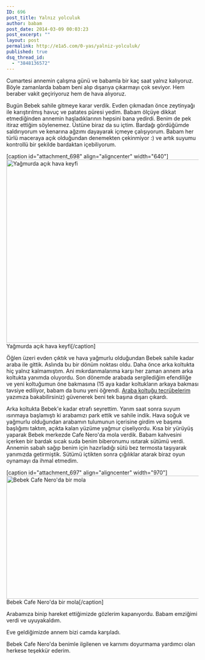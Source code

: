 ```yaml
---
ID: 696
post_title: Yalnız yolculuk
author: babam
post_date: 2014-03-09 00:03:23
post_excerpt: ""
layout: post
permalink: http://e1a5.com/0-yas/yalniz-yolculuk/
published: true
dsq_thread_id:
  - "3848136572"
---
```

Cumartesi annemin çalışma günü ve babamla bir kaç saat yalnız kalıyoruz. Böyle zamanlarda babam beni alıp dışarıya çıkarmayı çok seviyor. Hem beraber vakit geçiriyoruz hem de hava alıyoruz.

Bugün Bebek sahile gitmeye karar verdik. Evden çıkmadan önce zeytinyağı ile karıştırılmış havuç ve patates püresi yedim. Babam ölçüye dikkat etmediğinden annemin haşladıklarının hepsini bana yedirdi. Benim de pek itiraz ettiğim söylenemez. Üstüne biraz da su içtim. Bardağı gördüğümde saldırıyorum ve kenarına ağzımı dayayarak içmeye çalışıyorum. Babam her türlü maceraya açık olduğundan denemekten çekinmiyor :) ve artık suyumu kontrollü bir şekilde bardaktan içebiliyorum.

[caption id="attachment_698" align="aligncenter" width="640"]<a href="http://e1a5.com/wp-content/uploads/2014/03/bebek_sahil.jpg"><img class="wp-image-698 size-full" src="http://e1a5.com/wp-content/uploads/2014/03/bebek_sahil.jpg" alt="Yağmurda açık hava keyfi" width="640" height="480" /></a> Yağmurda açık hava keyfi[/caption]

Öğlen üzeri evden çıktık ve hava yağmurlu olduğundan Bebek sahile kadar araba ile gittik. Aslında bu bir dönüm noktası oldu. Daha önce arka koltukta hiç yalnız kalmamıştım. Ani mıkırdanmalarıma karşı her zaman annem arka koltukta yanımda oluyordu. Son dönemde arabada sergilediğim efendiliğe ve yeni koltuğumun öne bakmasına (15 aya kadar koltukların arkaya bakması tavsiye ediliyor, babam da bunu yeni öğrendi. <a title="Araba koltuğu tecrübelerim" href="http://e1a5.com/0-yas/araba-koltugu-tecrubelerim/">Araba koltuğu tecrübelerim</a> yazımıza bakabilirsiniz) güvenerek beni tek başına dışarı çıkardı.

Arka koltukta Bebek'e kadar etrafı seyrettim. Yarım saat sonra suyum ısınmaya başlamıştı ki arabamızı park ettik ve sahile indik. Hava soğuk ve yağmurlu olduğundan arabamın tulumunun içerisine girdim ve başıma başlığımı taktım, açıkta kalan yüzüme yağmur çiseliyordu. Kısa bir yürüyüş yaparak Bebek merkezde Cafe Nero'da mola verdik. Babam kahvesini içerken bir bardak sıcak suda benim biberonumu ısıtarak sütümü verdi. Annemin sabah sağıp benim için hazırladığı sütü bez termosta taşıyarak yanımızda getirmiştik. Sütümü içtikten sonra çığılıklar atarak biraz oyun oynamayı da ihmal etmedim.

[caption id="attachment_697" align="aligncenter" width="970"]<a href="http://e1a5.com/wp-content/uploads/2014/03/bebek_cafe_nero.jpg"><img class="wp-image-697" src="http://e1a5.com/wp-content/uploads/2014/03/bebek_cafe_nero.jpg" alt="Bebek Cafe Nero'da bir mola" width="970" height="322" /></a> Bebek Cafe Nero'da bir mola[/caption]

Arabamıza binip hareket ettiğimizde gözlerim kapanıyordu. Babam emziğimi verdi ve uyuyakaldım.

Eve geldiğimizde annem bizi camda karşıladı.

Bebek Cafe Nero'da benimle ilgilenen ve karnımı doyurmama yardımcı olan herkese teşekkür ederim.